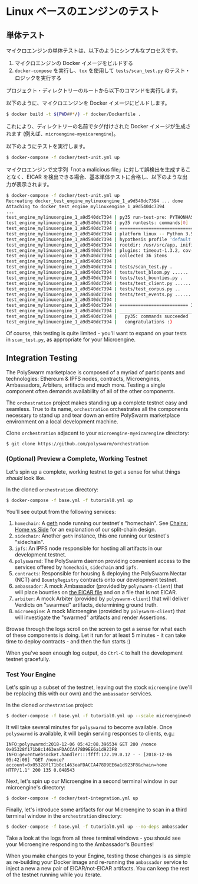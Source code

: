 # Linux ベースのエンジンのテスト

## 単体テスト

マイクロエンジンの単体テストは、以下のようにシンプルなプロセスです。

1. マイクロエンジンの Docker イメージをビルドする
2. `docker-compose` を実行し、`tox` を使用して `tests/scan_test.py` のテスト・ロジックを実行する

プロジェクト・ディレクトリーのルートから以下のコマンドを実行します。

以下のように、マイクロエンジンを Docker イメージにビルドします。

```bash
$ docker build -t ${PWD##*/} -f docker/Dockerfile .
```

これにより、ディレクトリーの名前でタグ付けされた Docker イメージが生成されます (例えば、`microengine-myeicarengine`)。

以下のようにテストを実行します。

```bash
$ docker-compose -f docker/test-unit.yml up
```

マイクロエンジンで文字列「not a malicious file」に対して誤検出を生成することなく、EICAR を検出できる場合、基本単体テストに合格し、以下のような出力が表示されます。

```bash
$ docker-compose -f docker/test-unit.yml up
Recreating docker_test_engine_mylinuxengine_1_a9d540dc7394 ... done
Attaching to docker_test_engine_mylinuxengine_1_a9d540dc7394
...
test_engine_mylinuxengine_1_a9d540dc7394 | py35 run-test-pre: PYTHONHASHSEED='1705267802'
test_engine_mylinuxengine_1_a9d540dc7394 | py35 runtests: commands[0] | pytest -s
test_engine_mylinuxengine_1_a9d540dc7394 | ============================= test session starts ==============================
test_engine_mylinuxengine_1_a9d540dc7394 | platform linux -- Python 3.5.6, pytest-3.9.2, py-1.7.0, pluggy-0.8.0
test_engine_mylinuxengine_1_a9d540dc7394 | hypothesis profile 'default' -> database=DirectoryBasedExampleDatabase('/usr/src/app/.hypothesis/examples')
test_engine_mylinuxengine_1_a9d540dc7394 | rootdir: /usr/src/app, inifile:
test_engine_mylinuxengine_1_a9d540dc7394 | plugins: timeout-1.3.2, cov-2.6.0, asyncio-0.9.0, hypothesis-3.82.1
test_engine_mylinuxengine_1_a9d540dc7394 | collected 36 items
test_engine_mylinuxengine_1_a9d540dc7394 |
test_engine_mylinuxengine_1_a9d540dc7394 | tests/scan_test.py .
test_engine_mylinuxengine_1_a9d540dc7394 | tests/test_bloom.py ......
test_engine_mylinuxengine_1_a9d540dc7394 | tests/test_bounties.py .
test_engine_mylinuxengine_1_a9d540dc7394 | tests/test_client.py ............
test_engine_mylinuxengine_1_a9d540dc7394 | tests/test_corpus.py ..
test_engine_mylinuxengine_1_a9d540dc7394 | tests/test_events.py ..............
test_engine_mylinuxengine_1_a9d540dc7394 |
test_engine_mylinuxengine_1_a9d540dc7394 | ========================== 36 passed in 39.42 seconds ==========================
test_engine_mylinuxengine_1_a9d540dc7394 | ___________________________________ summary ____________________________________
test_engine_mylinuxengine_1_a9d540dc7394 |   py35: commands succeeded
test_engine_mylinuxengine_1_a9d540dc7394 |   congratulations :)
```

Of course, this testing is quite limited - you'll want to expand on your tests in `scan_test.py`, as appropriate for your Microengine.

## Integration Testing

The PolySwarm marketplace is composed of a myriad of participants and technologies: Ethereum & IPFS nodes, contracts, Microengines, Ambassadors, Arbiters, artifacts and much more. Testing a single component often demands availability of all of the other components.

The `orchestration` project makes standing up a complete testnet easy and seamless. True to its name, `orchestration` orchestrates all the components necessary to stand up and tear down an entire PolySwarm marketplace environment on a local development machine.

Clone `orchestration` adjacent to your `microengine-myeicarengine` directory:

```bash
$ git clone https://github.com/polyswarm/orchestration
```

### (Optional) Preview a Complete, Working Testnet

Let's spin up a complete, working testnet to get a sense for what things *should* look like.

In the cloned `orchestration` directory:

```bash
$ docker-compose -f base.yml -f tutorial0.yml up
```

You'll see output from the following services:

1. `homechain`: A [geth](https://github.com/ethereum/go-ethereum) node running our testnet's "homechain". See [Chains: Home vs Side](/#chains-home-vs-side) for an explanation of our split-chain design.
2. `sidechain`: Another `geth` instance, this one running our testnet's "sidechain".
3. `ipfs`: An IPFS node responsible for hosting all artifacts in our development testnet.
4. `polyswarmd`: The PolySwarm daemon providing convenient access to the services offered by `homechain`, `sidechain` and `ipfs`.
5. `contracts`: Responsible for housing & deploying the PolySwarm Nectar (NCT) and `BountyRegistry` contracts onto our development testnet.
6. `ambassador`: A mock Ambassador (provided by `polyswarm-client`) that will place bounties on [the EICAR file](https://en.wikipedia.org/wiki/EICAR_test_file) and on a file that is not EICAR.
7. `arbiter`: A mock Arbiter (provided by `polyswarm-client`) that will deliver Verdicts on "swarmed" artifacts, determining ground truth.
8. `microengine`: A mock Microengine (provided by `polyswarm-client`) that will investigate the "swarmed" artifacts and render Assertions.

Browse through the logs scroll on the screen to get a sense for what each of these components is doing. Let it run for at least 5 minutes - it can take time to deploy contracts - and then the fun starts :)

When you've seen enough log output, do `Ctrl-C` to halt the development testnet gracefully.

### Test Your Engine

Let's spin up a subset of the testnet, leaving out the stock `microengine` (we'll be replacing this with our own) and the `ambassador` services.

In the cloned `orchestration` project:

```bash
$ docker-compose -f base.yml -f tutorial0.yml up --scale microengine=0 --scale ambassador=0
```

It will take several minutes for `polyswarmd` to become available. Once `polyswarmd` is available, it will begin serving responses to clients, e.g.:

    INFO:polyswarmd:2018-12-06 05:42:08.396534 GET 200 /nonce 0x05328f171b8c1463eaFDACCA478D9EE6a1d923F8
    INFO:geventwebsocket.handler:::ffff:172.19.0.12 - - [2018-12-06 05:42:08] "GET /nonce?account=0x05328f171b8c1463eaFDACCA478D9EE6a1d923F8&chain=home HTTP/1.1" 200 135 0.048543
    

Next, let's spin up our Microengine in a second terminal window in our microengine's directory:

```bash
$ docker-compose -f docker/test-integration.yml up
```

Finally, let's introduce some artifacts for our Microengine to scan in a third terminal window in the `orchestration` directory:

```bash
$ docker-compose -f base.yml -f tutorial0.yml up --no-deps ambassador
```

Take a look at the logs from all three terminal windows - you should see your Microengine responding to the Ambassador's Bounties!

When you make changes to your Engine, testing those changes is as simple as re-building your Docker image and re-running the `ambassador` service to inject a new a new pair of EICAR/not-EICAR artifacts. You can keep the rest of the testnet running while you iterate.